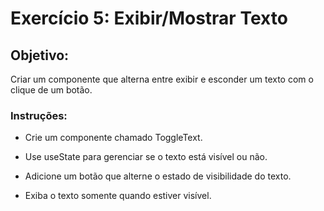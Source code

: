 # Exercício 5: Exibir/Mostrar Texto

## Objetivo: 

Criar um componente que alterna entre exibir e esconder um texto com o clique de um botão.

### Instruções:

- Crie um componente chamado ToggleText.

- Use useState para gerenciar se o texto está visível ou não.

- Adicione um botão que alterne o estado de visibilidade do texto.

- Exiba o texto somente quando estiver visível.